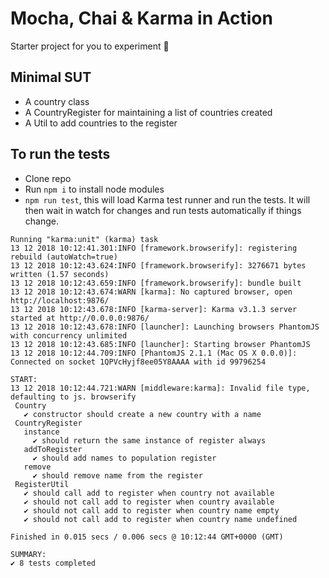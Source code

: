 # Mocha, Chai & Karma in Action

Starter project for you to experiment 🎯

## Minimal SUT

- A country class
- A CountryRegister for maintaining a list of countries created
- A Util to add countries to the register

## To run the tests

- Clone repo
- Run `npm i` to install node modules
- `npm run test`, this will load Karma test runner and run the tests. It will then wait in watch for changes and run tests
 automatically if things change.

 ```
Running "karma:unit" (karma) task
13 12 2018 10:12:41.301:INFO [framework.browserify]: registering rebuild (autoWatch=true)
13 12 2018 10:12:43.624:INFO [framework.browserify]: 3276671 bytes written (1.57 seconds)
13 12 2018 10:12:43.659:INFO [framework.browserify]: bundle built
13 12 2018 10:12:43.674:WARN [karma]: No captured browser, open http://localhost:9876/
13 12 2018 10:12:43.678:INFO [karma-server]: Karma v3.1.3 server started at http://0.0.0.0:9876/
13 12 2018 10:12:43.678:INFO [launcher]: Launching browsers PhantomJS with concurrency unlimited
13 12 2018 10:12:43.685:INFO [launcher]: Starting browser PhantomJS
13 12 2018 10:12:44.709:INFO [PhantomJS 2.1.1 (Mac OS X 0.0.0)]: Connected on socket 1QPVcHyjf8ee05Y8AAAA with id 99796254

START:
13 12 2018 10:12:44.721:WARN [middleware:karma]: Invalid file type, defaulting to js. browserify
  Country
    ✔ constructor should create a new country with a name
  CountryRegister
    instance
      ✔ should return the same instance of register always
    addToRegister
      ✔ should add names to population register
    remove
      ✔ should remove name from the register
  RegisterUtil
    ✔ should call add to register when country not available
    ✔ should not call add to register when country available
    ✔ should not call add to register when country name empty
    ✔ should not call add to register when country name undefined

Finished in 0.015 secs / 0.006 secs @ 10:12:44 GMT+0000 (GMT)

SUMMARY:
✔ 8 tests completed
```
 
